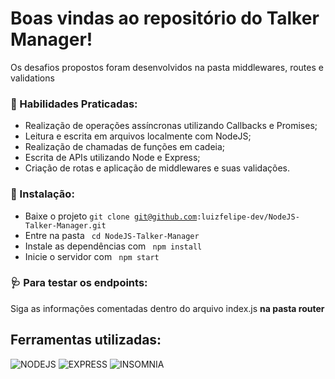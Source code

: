# Boas vindas ao repositório do Talker Manager!

Os desafios propostos foram desenvolvidos na pasta middlewares, routes e validations

### :briefcase: Habilidades Praticadas:

- Realização de operações assíncronas utilizando Callbacks e Promises;
- Leitura e escrita em arquivos localmente com NodeJS;
- Realização de chamadas de funções em cadeia;
- Escrita de APIs utilizando Node e Express;
- Criação de rotas e aplicação de middlewares e suas validações.

### :hammer: Instalação: 
- Baixe o projeto <code>git clone git@github.com:luizfelipe-dev/NodeJS-Talker-Manager.git</code>
- Entre na pasta <code> cd NodeJS-Talker-Manager </code>
- Instale as dependências com <code> npm install </code> 
- Inicie o servidor com <code> npm start </code> 

### :stethoscope: Para testar os endpoints:

Siga as informações comentadas dentro do arquivo index.js **na pasta router**

## Ferramentas utilizadas:

![NODEJS](https://img.shields.io/badge/Node.js-339933?style=for-the-badge&logo=nodedotjs&logoColor=white) ![EXPRESS](https://img.shields.io/badge/Express.js-000000?style=for-the-badge&logo=express&logoColor=white) ![INSOMNIA](https://img.shields.io/badge/Insomnia-5849be?style=for-the-badge&logo=Insomnia&logoColor=white)
